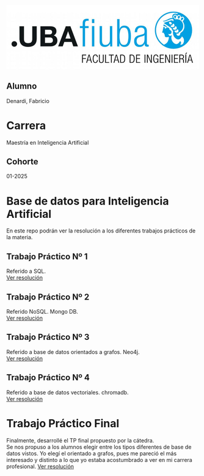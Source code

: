 <img src="https://github.com/hernancontigiani/ceia_memorias_especializacion/raw/master/Figures/logoFIUBA.jpg" alt="logoFIUBA" width="600">


## Alumno
Denardi, Fabricio

# Carrera
Maestría en Inteligencia Artificial

## Cohorte
01-2025

# Base de datos para Inteligencia Artificial

En este repo podrán ver la resolución a los diferentes trabajos prácticos de la materia.

## Trabajo Práctico Nº 1
Referido a SQL. \
[Ver resolución](TP1/chinook_solved.MD)

## Trabajo Práctico Nº 2
Referido NoSQL. Mongo DB. \
[Ver resolución](TP2/mongoDB_solved.MD)


## Trabajo Práctico Nº 3
Referido a  base de datos orientados a grafos. Neo4j. \
[Ver resolución](TP3/neo4j_solved.MD)


## Trabajo Práctico Nº 4
Referido a  base de datos vectoriales. chromadb. \
[Ver resolución](TP4/chromadb.ipynb)


# Trabajo Práctico Final
Finalmente, desarrollé el TP final propuesto por la cátedra. \
Se nos propuso a los alumnos elegir entre los tipos diferentes de base de datos vistos. Yo elegí el orientado a grafos, pues me pareció el más interesado y distinto a lo que yo estaba acostumbrado a ver en mi carrera profesional.
[Ver resolución](TPFinal/tpfinal_neo4j_solved.MD)